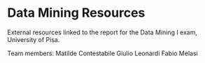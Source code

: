 # Data Mining Resources
External resources linked to the report for the Data Mining I exam, University of Pisa. 

Team members: 
Matilde Contestabile
Giulio Leonardi
Fabio Melasi
